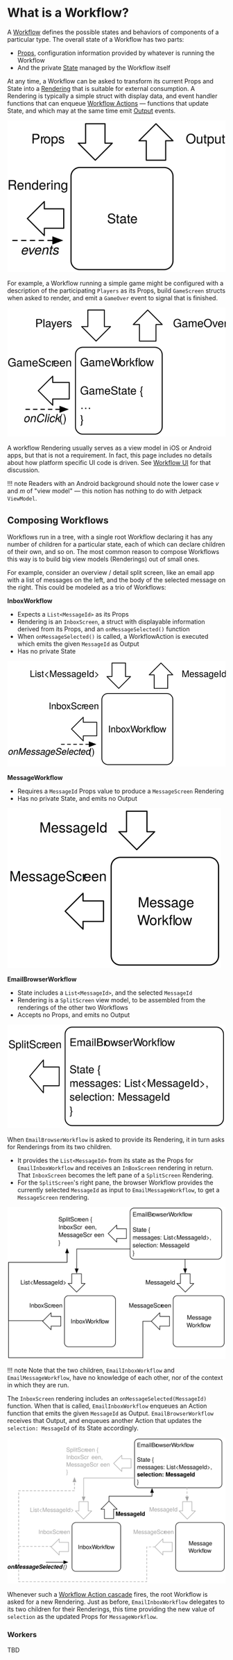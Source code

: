 # What is a Workflow?

A [Workflow](../../glossary#workflow-instance) defines the possible states and behaviors of components of a particular type.
The overall state of a Workflow has two parts:

* [Props](../../glossary#props), configuration information provided by whatever is running the Workflow
* And the private [State](../../glossary#state) managed by the Workflow itself

At any time, a Workflow can be asked to transform its current Props and State into a [Rendering](../../glossary#rendering) that is suitable for external consumption.
A Rendering is typically a simple struct with display data, and event handler functions that can enqueue [Workflow Actions](../../glossary#action) — functions that update State, and which may at the same time emit [Output](../../glossary#output) events.

![Workflow schematic showing State as a box with Props entering from the top, Output exiting from the top, and Rendering exiting from the left side, with events returning to the workflow via Rendering](../images/workflow_schematic.svg)

For example, a Workflow running a simple game might be configured with a description of the participating `Players` as its Props, build `GameScreen` structs when asked to render, and emit a `GameOver` event to signal that is finished.

![Workflow schematic with State type GameState, Props type Players, Rendering type GameScreen, and Output type GameOver. The workflow is receiving an onClick() event.](../images/game_workflow_schematic.svg)

A workflow Rendering usually serves as a view model in iOS or Android apps, but that is not a requirement.
In fact, this page includes no details about how platform specific UI code is driven.
See [Workflow UI](../ui-concepts) for that discussion.

!!! note
     Readers with an Android background should note the lower case _v_ and _m_ of "view model" — this notion has nothing to do with Jetpack `ViewModel`.

## Composing Workflows

Workflows run in a tree, with a single root Workflow declaring it has any number of children for a particular state, each of which can declare children of their own, and so on.
The most common reason to compose Workflows this way is to build big view models (Renderings) out of small ones.

For example, consider an overview / detail split screen, like an email app with a list of messages on the left, and the body of the selected message on the right.
This could be modeled as a trio of Workflows:

**InboxWorkflow**

* Expects a `List<MessageId>` as its Props
* Rendering is an `InboxScreen`, a struct with displayable information derived from its Props, and an `onMessageSelected()` function
* When `onMessageSelected()` is called, a WorkflowAction is executed which emits the given `MessageId` as Output
* Has no private State

![Workflow schematic showing InboxWorkflow](../images/email_inbox_workflow_schematic.svg)

**MessageWorkflow**

* Requires a `MessageId` Props value to produce a `MessageScreen` Rendering
* Has no private State, and emits no Output

![Workflow schematic showing MessageWorkflow](../images/email_message_workflow_schematic.svg)

**EmailBrowserWorkflow**

* State includes a `List<MessageId>`, and the selected `MessageId`
* Rendering is a `SplitScreen` view model, to be assembled from the renderings of the other two Workflows
* Accepts no Props, and emits no Output

![Workflow schematic showing MessageWorkflow](../images/email_browser_workflow_schematic.svg)

When `EmailBrowserWorkflow` is asked to provide its Rendering, it in turn asks for Renderings from its two children.

* It provides the `List<MessageId>` from its state as the Props for `EmailInboxWorkflow` and receives an `InBoxScreen` rendering in return. That `InboxScreen` becomes the left pane of a `SplitScreen` Rendering.
* For the `SplitScreen`'s right pane, the browser Workflow provides the currently selected `MessageId` as input to `EmailMessageWorkflow`, to get a `MessageScreen` rendering.

![Workflow schematic showing EmailBrowserWorkflow rendering by delegating to two children, InboxWorkflow and MessageWorkflow, and assembling their renderings into its own.](../images/split_screen_schematic.svg)

!!! note
    Note that the two children, `EmailInboxWorkflow` and `EmailMessageWorkflow`, have no knowledge of each other, nor of the context in which they are run.

The `InboxScreen` rendering includes an `onMessageSelected(MessageId)` function.
When that is called, `EmailInboxWorkflow` enqueues an Action function that emits the given `MessageId` as Output.
`EmailBrowserWorkflow`  receives that Output, and enqueues another Action that updates the `selection: MessageId` of its State accordingly.

![Workflow schematic showing EmailBrowserWorkflow rendering by delegating to two children, InboxWorkflow and MessageWorkflow, and assembling their renderings into its own.](../images/split_screen_update.svg)

Whenever such a [Workflow Action cascade](../../glossary#action-cascade) fires, the root Workflow is asked for a new Rendering.
Just as before, `EmailInboxWorkflow` delegates to its two children for their Renderings, this time providing the new value of `selection` as the updated Props for `MessageWorkflow`.

### Workers

TBD
